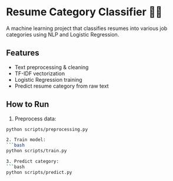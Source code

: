 # Resume Category Classifier 🧠📄

A machine learning project that classifies resumes into various job categories using NLP and Logistic Regression.

## Features
- Text preprocessing & cleaning
- TF-IDF vectorization
- Logistic Regression training
- Predict resume category from raw text

## How to Run

1. Preprocess data:
```bash
python scripts/preprocessing.py

2. Train model:
```bash
python scripts/train.py

3. Predict category:
```bash
python scripts/predict.py
